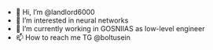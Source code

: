- 👋 Hi, I’m @landlord6000
- 👀 I’m interested in neural networks
- 🌱 I’m currently working in GOSNIIAS as low-level engineer
- 📫 How to reach me TG @boltusein 

<!---
landlord6000/landlord6000 is a ✨ special ✨ repository because its `README.md` (this file) appears on your GitHub profile.
You can click the Preview link to take a look at your changes.
--->
